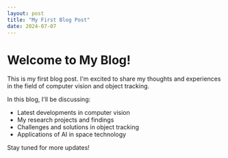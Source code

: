 ```yaml
---
layout: post
title: "My First Blog Post"
date: 2024-07-07
---
```


# Welcome to My Blog!

This is my first blog post. I'm excited to share my thoughts and experiences in the field of computer vision and object tracking.

In this blog, I'll be discussing:
- Latest developments in computer vision
- My research projects and findings
- Challenges and solutions in object tracking
- Applications of AI in space technology

Stay tuned for more updates!
